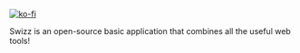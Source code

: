 [![ko-fi](https://ko-fi.com/img/githubbutton_sm.svg)](https://ko-fi.com/P5P11HDQAG)

Swizz is an open-source basic application that combines all the useful web tools!

